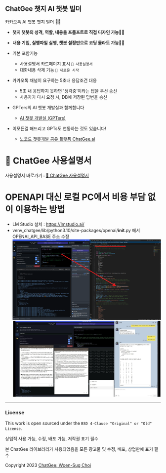 ## ChatGee 챗지 AI 챗봇 빌더

카카오톡 AI 챗봇 챗지 빌더 🥳🎉

- **챗지 챗봇의 성격, 역할, 내용을 프롬프트로 직접 디자인 가능🎉🎉**
- **내용 기입, 실행파일 실행, 챗봇 설정만으로 코딩 몰라도 가능🎉🎉**

- 기본 포함기능
  - 사용설명서 카드페이지 표시 `📓 사용설명서`
  - 대화내용 삭제 기능 `💫 새로운 시작`
- 카카오톡 채널이 요구하는 5초내 응답조건 대응
  - 5초 내 응답하지 못하면 '생각중'이라는 답을 우선 송신
  - 사용자가 다시 요청 시, DB에 저장된 답변을 송신
- GPTers의 AI 챗봇 개발실과 함께합니다
  - [AI 챗봇 개발실 (GPTers)](https://open.kakao.com/o/gECQhjbf)
- 이모든걸 해드리고 GPTs도 연동하는 것도 있습니다!
  - [노코드 챗봇개발 공유 플랫폼 ChatGee.ai](https://www.chatgee.ai)


# 📖 ChatGee 사용설명서

사용설명서 바로가기 : [📖 ChatGee 사용설명서](https://woensug-choi.github.io/ChatGee)

# OPENAPI 대신 로컬 PC에서 비용 부담 없이 이용하는 방법

- LM Studio 설치 : https://lmstudio.ai/
- venv_chatgee/lib/python3.10/site-packages/openai/__init__.py 에서 OPENAI_API_BASE 주소 수정
![OPENAI_API_BASE](https://raw.githubusercontent.com/olabi/gpt/main/OPENAI_API_BASE.png)
![ChatGee](https://raw.githubusercontent.com/olabi/gpt/main/chatgee.JPG)
---
### License

This work is open sourced under the `BSD 4-Clause "Original" or "Old" License`.

상업적 사용 가능, 수정, 배포 가능, 저작권 표기 필수

본 ChatGee 라이브러리가 사용되었음을 모든 광고물 및 수정, 배포, 상업판에 표기 필수

Copyright 2023 [ChatGee; Woen-Sug Choi](https://woensug-choi.github.io)
